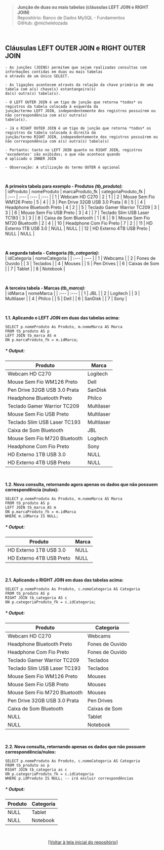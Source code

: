 > **Junção de duas ou mais tabelas (cláusulas LEFT JOIN e RIGHT JOIN)**     
> Repositório: Banco de Dados MySQL - Fundamentos    
> GitHub: @michelelozada
&nbsp;
     
&nbsp;  
## Cláusulas LEFT OUTER JOIN e RIGHT OUTER JOIN  
```
- As junções (JOINS) permitem que sejam realizadas consultas com informações contidas em duas ou mais tabelas
e através de um único SELECT.  
  
- As ligações acontecem através da relação da chave primária de uma tabela com a(s) chave(s) estantangeira(s)
da(s) outra(s) tabela(s).  
  
- O LEFT OUTER JOIN é um tipo de junção que retorna *todos* os registros da tabela colocada à esquerda da 
junção/termo LEFT JOIN, independentemente dos registros possuírem ou não correspondência com a(s) outra(s) 
tabela(s).   
  
- Já o RIGHT OUTER JOIN é um tipo de junção que retorna *todos* os registros da tabela colocada à direita da
junção/termo RIGHT JOIN, independentemente dos registros possuírem ou não correspondência com a(s) outra(s) tabela(s)  
  
- Portanto: tanto no LEFT JOIN quanto no RIGHT JOIN, registros 'excedentes' são exibidos; o que não acontece quando 
é aplicado o INNER JOIN  
  
- Observação: A utilização do termo OUTER é opcional
```
     
&nbsp;  

**A primeira tabela para exemplo - Produtos *(tb_produto):***  
| idProduto | nomeProduto   			   | marcaProduto_fk | categoriaProduto_fk |	
| :---		| :---		    			   | :---		     | :---					|
| 1			| Webcam HD C270			   | 2				 |	1					|
| 2			| Mouse Sem Fio WM126 Preto	   | 5				 |	4					|
| 3			| Pen Drive 32GB USB 3.0 Prata | 6			     |	5					|
| 4			| Headphone Bluetooth Preto	   | 4				 |	2					|
| 5			| Teclado Gamer Warrior TC209  | 3				 |	3					|
| 6			| Mouse Sem Fio USB Preto	   | 3			     |	4					|
| 7			| Teclado Slim USB Laser TC193 | 3			     |	3					|
| 8			| Caixa de Som Bluetooth	   | 1				 | 	6					|
| 9			| Mouse Sem Fio M720 Bluetooth | 2				 |	4					|
| 10		| Headphone Com Fio Preto	   | 7				 |	2					|
| 11		| HD Externo 1TB USB 3.0 	   | NULL	         |	NULL				|
| 12		| HD Externo 4TB USB Preto 	   | NULL	         |	NULL				|

&nbsp; 

**A segunda tabela - Categoria *(tb_categoria):***  
| idCategoria | nomeCategoria   |
| :---		  |	:---		    |
| 1			  |	Webcams			|
| 2	          | Fones de Ouvido |
| 3			  | Teclados        |
| 4			  | Mouses			|
| 5			  | Pen Drives      |
| 6			  | Caixas de Som   |
| 7			  | Tablet          |
| 8			  | Notebook		|

&nbsp; 

**A terceira tabela - Marcas *(tb_marca):***  
| idMarca 	  | nomeMarca       |
| :---		  |	:---		    |
| 1			  |	JBL	            |
| 2	          | Logitech        |
| 3	          | Multilaser      |
| 4	          | Philco          |
| 5	          | Dell            |
| 6	          | SanDisk         |
| 7	          | Sony            |

&nbsp;

**1.1. Aplicando o LEFT JOIN em duas das tabelas acima:**   
```mysql
SELECT p.nomeProduto As Produto, m.nomeMarca AS Marca
FROM tb_produto AS p
LEFT JOIN tb_marca AS m
ON p.marcaProduto_fk = m.idMarca;
```

##### * Output:
| Produto 			           | Marca 			 |
| ----		                   | ----            |
| Webcam HD C270			   | Logitech        |
| Mouse Sem Fio WM126 Preto	   | Dell            |
| Pen Drive 32GB USB 3.0 Prata | SanDisk         |
| Headphone Bluetooth Preto	   | Philco          |
| Teclado Gamer Warrior TC209  | Multilaser      |
| Mouse Sem Fio USB Preto	   | Multilaser      |
| Teclado Slim USB Laser TC193 | Multilaser      |
| Caixa de Som Bluetooth	   | JBL             |
| Mouse Sem Fio M720 Bluetooth | Logitech        |
| Headphone Com Fio Preto	   | Sony            | 
| HD Externo 1TB USB 3.0 	   | NULL            |
| HD Externo 4TB USB Preto 	   | NULL            |

&nbsp;

**1.2. Nova consulta, retornando agora apenas os dados que não possuem correspondência (nulos):**
```mysql
SELECT p.nomeProduto As Produto, m.nomeMarca AS Marca
FROM tb_produto AS p
LEFT JOIN tb_marca AS m
ON p.marcaProduto_fk = m.idMarca
WHERE m.idMarca IS NULL; 
```

##### * Output:
| Produto 			       | Marca |
| ----		               | ----  |
| HD Externo 1TB USB 3.0   | NULL  |   	
| HD Externo 4TB USB Preto | NULL  |

&nbsp;

**2.1. Aplicando o RIGHT JOIN em duas das tabelas acima:**   
```mysql
SELECT p.nomeProduto As Produto, c.nomeCategoria AS Categoria
FROM tb_produto AS p
RIGHT JOIN tb_categoria AS c
ON p.categoriaProduto_fk = c.idCategoria;
```

##### * Output:
| Produto 			           | Categoria		 |
| ----		                   | ----            |
| Webcam HD C270			   | Webcams         |
| Headphone Bluetooth Preto	   | Fones de Ouvido |
| Headphone Com Fio Preto	   | Fones de Ouvido |
| Teclado Gamer Warrior TC209  | Teclados        |
| Teclado Slim USB Laser TC193 | Teclados        |
| Mouse Sem Fio WM126 Preto	   | Mouses          |
| Mouse Sem Fio USB Preto	   | Mouses          |
| Mouse Sem Fio M720 Bluetooth | Mouses          |
| Pen Drive 32GB USB 3.0 Prata | Pen Drives      |
| Caixa de Som Bluetooth	   | Caixas de Som   |
| NULL					   	   | Tablet		     |
| NULL					       | Notebook        |

&nbsp;

**2.2. Nova consulta, retornando apenas os dados que não possuem correspondência/nulos:**
```mysql
SELECT p.nomeProduto As Produto, c.nomeCategoria AS Categoria
FROM tb_produto as p
RIGHT JOIN tb_categoria as c
ON p.categoriaProduto_fk = c.idCategoria
WHERE p.idProduto IS NULL; -- irá excluir correspondências
```

##### * Output:
| Produto | Categoria |
| ----	  | ----      |
| NULL 	  | Tablet	  |   	
| NULL    | Notebook  |

&nbsp;

<div align="center">
<a href="https://github.com/michelelozada/MySQL-Study-Notes">[Voltar à tela inicial do repositório]</a>
</div>